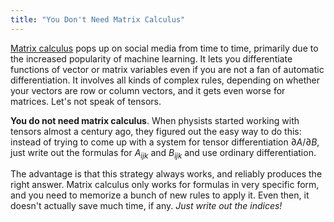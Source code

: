 ```yaml
---
title: "You Don't Need Matrix Calculus"
---
```


[Matrix calculus](https://en.wikipedia.org/wiki/Matrix_calculus) pops up on social media from time to time, primarily due to the increased popularity of machine learning. It lets you differentiate functions of vector or matrix variables even if you are not a fan of automatic differentiation. It involves all kinds of complex rules, depending on whether your vectors are row or column vectors, and it gets even worse for matrices. Let's not speak of tensors.

**You do not need matrix calculus**. When physists started working with tensors almost a century ago, they figured out the easy way to do this: instead of trying to come up with a system for tensor differentiation $\partial A / \partial B$, just write out the formulas for $A_{ijk}$ and $B_{ijk}$ and use ordinary differentiation.

The advantage is that this strategy always works, and reliably produces the right answer. Matrix calculus only works for formulas in very specific form, and you need to memorize a bunch of new rules to apply it. Even then, it doesn't actually save much time, if any. *Just write out the indices!*